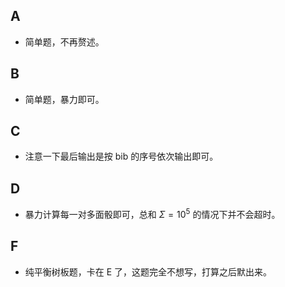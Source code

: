 ## A
- 简单题，不再赘述。
## B
- 简单题，暴力即可。
## C
- 注意一下最后输出是按 bib 的序号依次输出即可。
## D
- 暴力计算每一对多面骰即可，总和 $\Sigma = 10^5$ 的情况下并不会超时。
## F
- 纯平衡树板题，卡在 E 了，这题完全不想写，打算之后默出来。
